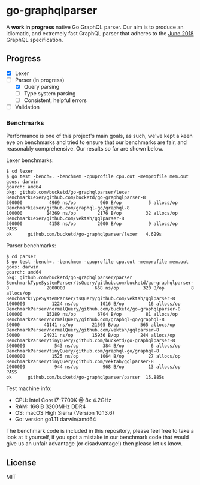 # go-graphqlparser

A **work in progress** native Go GraphQL parser. Our aim is to produce an idiomatic, and extremely 
fast GraphQL parser that adheres to the [June 2018][1] GraphQL specification.

## Progress

* [x] Lexer
* [ ] Parser (in progress)
    * [x] Query parsing
    * [ ] Type system parsing
    * [ ] Consistent, helpful errors
* [ ] Validation

### Benchmarks

Performance is one of this project's main goals, as such, we've kept a keen eye on benchmarks and 
tried to ensure that our benchmarks are fair, and reasonably comprehensive. Our results so far are
shown below.

Lexer benchmarks:

```
$ cd lexer
$ go test -bench=. -benchmem -cpuprofile cpu.out -memprofile mem.out
goos: darwin
goarch: amd64
pkg: github.com/bucketd/go-graphqlparser/lexer
BenchmarkLexer/github.com/bucketd/go-graphqlparser-8         	  300000	      4969 ns/op	     960 B/op	       5 allocs/op
BenchmarkLexer/github.com/graphql-go/graphql-8               	  100000	     14369 ns/op	    2176 B/op	      32 allocs/op
BenchmarkLexer/github.com/vektah/gqlparser-8                 	  300000	      4158 ns/op	    2000 B/op	       9 allocs/op
PASS
ok  	github.com/bucketd/go-graphqlparser/lexer	4.629s
```

Parser benchmarks:

```
$ cd parser
$ go test -bench=. -benchmem -cpuprofile cpu.out -memprofile mem.out
goos: darwin
goarch: amd64
pkg: github.com/bucketd/go-graphqlparser/parser
BenchmarkTypeSystemParser/tsQuery/github.com/bucketd/go-graphqlparser-8         	 2000000	       668 ns/op	     320 B/op	       8 allocs/op
BenchmarkTypeSystemParser/tsQuery/github.com/vektah/gqlparser-8                 	 1000000	      1224 ns/op	    1016 B/op	      16 allocs/op
BenchmarkParser/normalQuery/github.com/bucketd/go-graphqlparser-8               	  100000	     15289 ns/op	    6704 B/op	      81 allocs/op
BenchmarkParser/normalQuery/github.com/graphql-go/graphql-8                     	   30000	     41141 ns/op	   21505 B/op	     565 allocs/op
BenchmarkParser/normalQuery/github.com/vektah/gqlparser-8                       	   50000	     24931 ns/op	   15936 B/op	     244 allocs/op
BenchmarkParser/tinyQuery/github.com/bucketd/go-graphqlparser-8                 	 3000000	       543 ns/op	     384 B/op	       6 allocs/op
BenchmarkParser/tinyQuery/github.com/graphql-go/graphql-8                       	 1000000	      1525 ns/op	    1064 B/op	      27 allocs/op
BenchmarkParser/tinyQuery/github.com/vektah/gqlparser-8                         	 2000000	       944 ns/op	     968 B/op	      13 allocs/op
PASS
ok  	github.com/bucketd/go-graphqlparser/parser	15.885s
```

Test machine info:

* CPU: Intel Core i7-7700K @ 8x 4.2GHz
* RAM: 16GiB 3200MHz DDR4
* OS: macOS High Sierra (Version 10.13.6)
* Go: version go1.11 darwin/amd64

The benchmark code is included in this repository, please feel free to take a look at it yourself,
if you spot a mistake in our benchmark code that would give us an unfair advantage (or 
disadvantage!) then please let us know.

## License

MIT

[1]: http://facebook.github.io/graphql/June2018/
